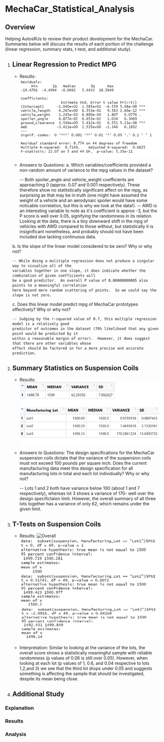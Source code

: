 # MechaCar_Statistical_Analysis

## Overview
Helping AutosRUs to review their product development for the MechaCar.  Summaries below will discuss the results of each portion of the challenge (linear regression, summary stats, t-test, and additional study).

1.  ## Linear Regression to Predict MPG
    - Results: ![Mulitple Variable Linear Regression](Resources/Images/Linear_Regression.png)

    - Answers to Questions:
    a. Which variables/coefficients provided a non-random amount of variance to the mpg values in the dataset?

        -- Both spoiler_angle and vehicle_weight coefficients are approaching 0 (approx. 0.07 and 0.001 
        respectively).  These therefore show no statitstically significant affect on the mpg, as surprising 
        as that may be in truth (one might have assumed the weight of a vehicle and an aerodynaic spoiler 
        would have some noticable correlation, but this is why we look at the data!).
        -- AWD is an interesting variable to note as it's coefficient is approx -3, but the P score is well 
        over 0.05, signifying the randomness in its relation.  Looking at the data, there is a tiny downward 
        shift in the mpg of vehicles with AWD compared to those without, but statistically it is 
        insignificant nonetheless, and probably should not have been included due lacking continuous data.

    b. Is the slope of the linear model considered to be zero? Why or why not?

        -- While doing a mulitiple regression does not produce a singular way to visualize all of the 
        variables together in one slope, it does indicate whether the combination of given coefficients will  
        be a good predictor.  An overall P value of 0.00000000005 also points to a meaningful correlation 
        here beyond mere random scattering of points.  So we could say the slope is not zero.

    c. Does this linear model predict mpg of MechaCar prototypes effectively? Why or why not?

        -- Judging by the r-squared value of 0.7, this multiple regression model is a relatively good 
        predictor of outcomes in the dataset (70% likelihood that any given point would be predicted by it 
        within a reasonable margin of error).  However, it does suggest that there are other variables whose 
        effect should be factored in for a more precise and accurate prediction.
        
2.  ## Summary Statistics on Suspension Coils
    - Results: ![Overall and Lot Stats](Resources/Images/Summary_Stats.png)

    - Answers to Questions:
    The design specifications for the MechaCar suspension coils dictate that the variance of the suspension 
    coils must not exceed 100 pounds per square inch. Does the current manufacturing data meet this design 
    specification for all manufacturing lots in total and each lot individually? Why or why not?

        -- Lots 1 and 2 both have variance below 100 (about 1 and 7 respectively), whereas lot 3 shows a 
        variance of 170- well over the design specifictaion limit.  However, the overall summary of all three 
        lots together has a variance of only 62, which remains under the given limit.

3.  ## T-Tests on Suspension Coils
    - Results: ![Overall](Resources/Images/TTest0.png) ![Each Lot](Resources/Images/TTest123.png)

    - Interpretation:
    Similar to looking at the variance of the lots, the overall score shows a statistically meaningful sample 
    with reliable randomness (p values of 0.06 is still over 0.05).  However, when looking at each lot (p values of 1, 0.6, and 0.04 respective to lots 1,2,and 3) we see that the third lot drops under 0.05 and suggests something is affecting the sample that should be investigated, despite its mean being close.

4.  ## Additional Study

### Explanation

### Results

### Analysis

